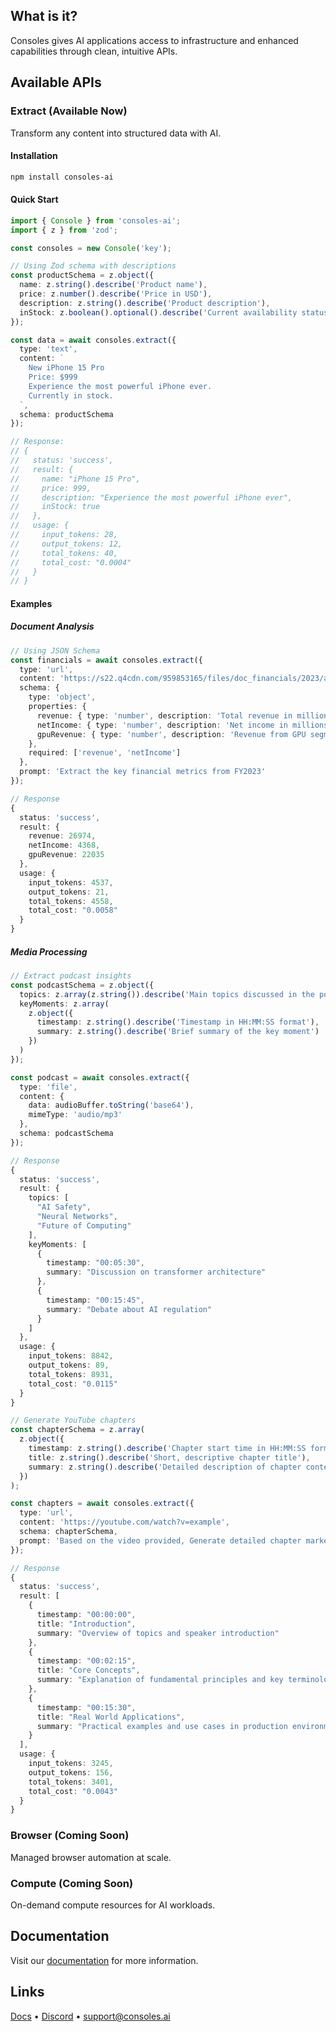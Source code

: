 ## What is it?

Consoles gives AI applications access to infrastructure and enhanced capabilities through clean, intuitive APIs.

## Available APIs

### Extract (Available Now)
Transform any content into structured data with AI.

#### Installation
```bash
npm install consoles-ai
```

#### Quick Start
```typescript
import { Console } from 'consoles-ai';
import { z } from 'zod';

const consoles = new Console('key');

// Using Zod schema with descriptions
const productSchema = z.object({
  name: z.string().describe('Product name'),
  price: z.number().describe('Price in USD'),
  description: z.string().describe('Product description'),
  inStock: z.boolean().optional().describe('Current availability status')
});

const data = await consoles.extract({
  type: 'text',
  content: `
    New iPhone 15 Pro
    Price: $999
    Experience the most powerful iPhone ever.
    Currently in stock.
  `,
  schema: productSchema
});

// Response:
// {
//   status: 'success',
//   result: {
//     name: "iPhone 15 Pro",
//     price: 999,
//     description: "Experience the most powerful iPhone ever",
//     inStock: true
//   },
//   usage: {
//     input_tokens: 28,
//     output_tokens: 12,
//     total_tokens: 40,
//     total_cost: "0.0004"
//   }
// }
```

#### Examples

##### Document Analysis
```typescript
// Using JSON Schema
const financials = await consoles.extract({
  type: 'url',
  content: 'https://s22.q4cdn.com/959853165/files/doc_financials/2023/ar/NVDA-2023-Annual-Report.pdf',
  schema: {
    type: 'object',
    properties: {
      revenue: { type: 'number', description: 'Total revenue in millions USD' },
      netIncome: { type: 'number', description: 'Net income in millions USD' },
      gpuRevenue: { type: 'number', description: 'Revenue from GPU segment' }
    },
    required: ['revenue', 'netIncome']
  },
  prompt: 'Extract the key financial metrics from FY2023'
});
```

```typescript
// Response
{
  status: 'success',
  result: {
    revenue: 26974,
    netIncome: 4368,
    gpuRevenue: 22035
  },
  usage: {
    input_tokens: 4537,
    output_tokens: 21,
    total_tokens: 4558,
    total_cost: "0.0058"
  }
}
```

##### Media Processing
```typescript
// Extract podcast insights
const podcastSchema = z.object({
  topics: z.array(z.string()).describe('Main topics discussed in the podcast'),
  keyMoments: z.array(
    z.object({
      timestamp: z.string().describe('Timestamp in HH:MM:SS format'),
      summary: z.string().describe('Brief summary of the key moment')
    })
  )
});

const podcast = await consoles.extract({
  type: 'file',
  content: {
    data: audioBuffer.toString('base64'),
    mimeType: 'audio/mp3'
  },
  schema: podcastSchema
});
```

```typescript
// Response
{
  status: 'success',
  result: {
    topics: [
      "AI Safety",
      "Neural Networks",
      "Future of Computing"
    ],
    keyMoments: [
      {
        timestamp: "00:05:30",
        summary: "Discussion on transformer architecture"
      },
      {
        timestamp: "00:15:45",
        summary: "Debate about AI regulation"
      }
    ]
  },
  usage: {
    input_tokens: 8842,
    output_tokens: 89,
    total_tokens: 8931,
    total_cost: "0.0115"
  }
}
```

```typescript
// Generate YouTube chapters
const chapterSchema = z.array(
  z.object({
    timestamp: z.string().describe('Chapter start time in HH:MM:SS format'),
    title: z.string().describe('Short, descriptive chapter title'),
    summary: z.string().describe('Detailed description of chapter content')
  })
);

const chapters = await consoles.extract({
  type: 'url',
  content: 'https://youtube.com/watch?v=example',
  schema: chapterSchema,
  prompt: 'Based on the video provided, Generate detailed chapter markers with timestamps and summaries'
});
```

```typescript
// Response
{
  status: 'success',
  result: [
    {
      timestamp: "00:00:00",
      title: "Introduction",
      summary: "Overview of topics and speaker introduction"
    },
    {
      timestamp: "00:02:15",
      title: "Core Concepts",
      summary: "Explanation of fundamental principles and key terminology"
    },
    {
      timestamp: "00:15:30",
      title: "Real World Applications",
      summary: "Practical examples and use cases in production environments"
    }
  ],
  usage: {
    input_tokens: 3245,
    output_tokens: 156,
    total_tokens: 3401,
    total_cost: "0.0043"
  }
}
```

### Browser (Coming Soon)
Managed browser automation at scale.

### Compute (Coming Soon)
On-demand compute resources for AI workloads.

## Documentation

Visit our [documentation](https://docs.consoles.ai) for more information.

## Links

[Docs](https://docs.consoles.ai) • [Discord](https://discord.gg/consoles) • [support@consoles.ai](mailto:support@consoles.ai)
